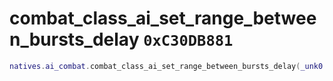 # combat_class_ai_set_range_between_bursts_delay `0xC30DB881`

```lua
natives.ai_combat.combat_class_ai_set_range_between_bursts_delay(_unk0 --[[ integer ]], _unk1 --[[ integer ]], _unk2 --[[ integer ]])
```